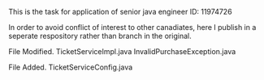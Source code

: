 This is the task for application of senior java engineer ID: 11974726

In order to avoid conflict of interest to other canadiates, here I publish in a seperate respository rather than branch in the original.


File Modified.
TicketServiceImpl.java
InvalidPurchaseException.java


File Added.
TicketServiceConfig.java
